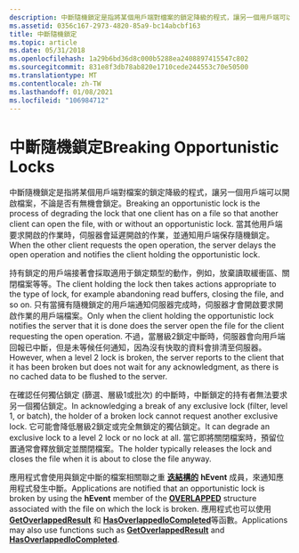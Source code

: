 ```yaml
---
description: 中斷隨機鎖定是指將某個用戶端對檔案的鎖定降級的程式，讓另一個用戶端可以開啟檔案，不論是否有無機會鎖定。
ms.assetid: 0356c167-2973-4820-85a9-bc14abcbf163
title: 中斷隨機鎖定
ms.topic: article
ms.date: 05/31/2018
ms.openlocfilehash: 1a29b6bd36d8c000b5288ea2408897415547c802
ms.sourcegitcommit: 831e8f3db78ab820e1710cede244553c70e50500
ms.translationtype: MT
ms.contentlocale: zh-TW
ms.lasthandoff: 01/08/2021
ms.locfileid: "106984712"
---
```

# <a name="breaking-opportunistic-locks"></a><span data-ttu-id="008e3-103">中斷隨機鎖定</span><span class="sxs-lookup"><span data-stu-id="008e3-103">Breaking Opportunistic Locks</span></span>

<span data-ttu-id="008e3-104">中斷隨機鎖定是指將某個用戶端對檔案的鎖定降級的程式，讓另一個用戶端可以開啟檔案，不論是否有無機會鎖定。</span><span class="sxs-lookup"><span data-stu-id="008e3-104">Breaking an opportunistic lock is the process of degrading the lock that one client has on a file so that another client can open the file, with or without an opportunistic lock.</span></span> <span data-ttu-id="008e3-105">當其他用戶端要求開啟的作業時，伺服器會延遲開啟的作業，並通知用戶端保存隨機鎖定。</span><span class="sxs-lookup"><span data-stu-id="008e3-105">When the other client requests the open operation, the server delays the open operation and notifies the client holding the opportunistic lock.</span></span>

<span data-ttu-id="008e3-106">持有鎖定的用戶端接著會採取適用于鎖定類型的動作，例如，放棄讀取緩衝區、關閉檔案等等。</span><span class="sxs-lookup"><span data-stu-id="008e3-106">The client holding the lock then takes actions appropriate to the type of lock, for example abandoning read buffers, closing the file, and so on.</span></span> <span data-ttu-id="008e3-107">只有當擁有隨機鎖定的用戶端通知伺服器完成時，伺服器才會開啟要求開啟作業的用戶端檔案。</span><span class="sxs-lookup"><span data-stu-id="008e3-107">Only when the client holding the opportunistic lock notifies the server that it is done does the server open the file for the client requesting the open operation.</span></span> <span data-ttu-id="008e3-108">不過，當層級2鎖定中斷時，伺服器會向用戶端回報已中斷，但是未等候任何通知，因為沒有快取的資料會排清至伺服器。</span><span class="sxs-lookup"><span data-stu-id="008e3-108">However, when a level 2 lock is broken, the server reports to the client that it has been broken but does not wait for any acknowledgment, as there is no cached data to be flushed to the server.</span></span>

<span data-ttu-id="008e3-109">在確認任何獨佔鎖定 (篩選、層級1或批次) 的中斷時，中斷鎖定的持有者無法要求另一個獨佔鎖定。</span><span class="sxs-lookup"><span data-stu-id="008e3-109">In acknowledging a break of any exclusive lock (filter, level 1, or batch), the holder of a broken lock cannot request another exclusive lock.</span></span> <span data-ttu-id="008e3-110">它可能會降低層級2鎖定或完全無鎖定的獨佔鎖定。</span><span class="sxs-lookup"><span data-stu-id="008e3-110">It can degrade an exclusive lock to a level 2 lock or no lock at all.</span></span> <span data-ttu-id="008e3-111">當它即將關閉檔案時，預留位置通常會釋放鎖定並關閉檔案。</span><span class="sxs-lookup"><span data-stu-id="008e3-111">The holder typically releases the lock and closes the file when it is about to close the file anyway.</span></span>

<span data-ttu-id="008e3-112">應用程式會使用與鎖定中斷的檔案相關聯之重 [**迭結構的**](/windows/desktop/api/minwinbase/ns-minwinbase-overlapped) **hEvent** 成員，來通知應用程式發生中斷。</span><span class="sxs-lookup"><span data-stu-id="008e3-112">Applications are notified that an opportunistic lock is broken by using the **hEvent** member of the [**OVERLAPPED**](/windows/desktop/api/minwinbase/ns-minwinbase-overlapped) structure associated with the file on which the lock is broken.</span></span> <span data-ttu-id="008e3-113">應用程式也可以使用 [**GetOverlappedResult**](/windows/desktop/api/ioapiset/nf-ioapiset-getoverlappedresult) 和 [**HasOverlappedIoCompleted**](/windows/desktop/api/winbase/nf-winbase-hasoverlappediocompleted)等函數。</span><span class="sxs-lookup"><span data-stu-id="008e3-113">Applications may also use functions such as [**GetOverlappedResult**](/windows/desktop/api/ioapiset/nf-ioapiset-getoverlappedresult) and [**HasOverlappedIoCompleted**](/windows/desktop/api/winbase/nf-winbase-hasoverlappediocompleted).</span></span>

 

 
